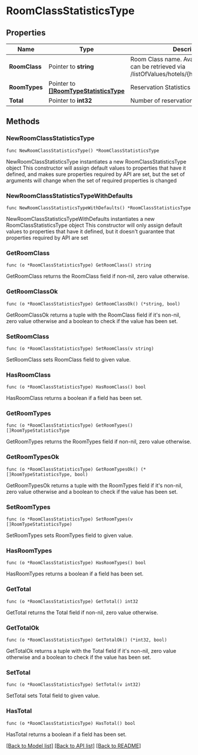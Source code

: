 # RoomClassStatisticsType

## Properties

Name | Type | Description | Notes
------------ | ------------- | ------------- | -------------
**RoomClass** | Pointer to **string** | Room Class name. Available room classes can be retrieved via /listOfValues/hotels/{hotelId}/roomClasses | [optional] 
**RoomTypes** | Pointer to [**[]RoomTypeStatisticsType**](RoomTypeStatisticsType.md) | Reservation Statistics for each Room Type | [optional] 
**Total** | Pointer to **int32** | Number of reservations. | [optional] 

## Methods

### NewRoomClassStatisticsType

`func NewRoomClassStatisticsType() *RoomClassStatisticsType`

NewRoomClassStatisticsType instantiates a new RoomClassStatisticsType object
This constructor will assign default values to properties that have it defined,
and makes sure properties required by API are set, but the set of arguments
will change when the set of required properties is changed

### NewRoomClassStatisticsTypeWithDefaults

`func NewRoomClassStatisticsTypeWithDefaults() *RoomClassStatisticsType`

NewRoomClassStatisticsTypeWithDefaults instantiates a new RoomClassStatisticsType object
This constructor will only assign default values to properties that have it defined,
but it doesn't guarantee that properties required by API are set

### GetRoomClass

`func (o *RoomClassStatisticsType) GetRoomClass() string`

GetRoomClass returns the RoomClass field if non-nil, zero value otherwise.

### GetRoomClassOk

`func (o *RoomClassStatisticsType) GetRoomClassOk() (*string, bool)`

GetRoomClassOk returns a tuple with the RoomClass field if it's non-nil, zero value otherwise
and a boolean to check if the value has been set.

### SetRoomClass

`func (o *RoomClassStatisticsType) SetRoomClass(v string)`

SetRoomClass sets RoomClass field to given value.

### HasRoomClass

`func (o *RoomClassStatisticsType) HasRoomClass() bool`

HasRoomClass returns a boolean if a field has been set.

### GetRoomTypes

`func (o *RoomClassStatisticsType) GetRoomTypes() []RoomTypeStatisticsType`

GetRoomTypes returns the RoomTypes field if non-nil, zero value otherwise.

### GetRoomTypesOk

`func (o *RoomClassStatisticsType) GetRoomTypesOk() (*[]RoomTypeStatisticsType, bool)`

GetRoomTypesOk returns a tuple with the RoomTypes field if it's non-nil, zero value otherwise
and a boolean to check if the value has been set.

### SetRoomTypes

`func (o *RoomClassStatisticsType) SetRoomTypes(v []RoomTypeStatisticsType)`

SetRoomTypes sets RoomTypes field to given value.

### HasRoomTypes

`func (o *RoomClassStatisticsType) HasRoomTypes() bool`

HasRoomTypes returns a boolean if a field has been set.

### GetTotal

`func (o *RoomClassStatisticsType) GetTotal() int32`

GetTotal returns the Total field if non-nil, zero value otherwise.

### GetTotalOk

`func (o *RoomClassStatisticsType) GetTotalOk() (*int32, bool)`

GetTotalOk returns a tuple with the Total field if it's non-nil, zero value otherwise
and a boolean to check if the value has been set.

### SetTotal

`func (o *RoomClassStatisticsType) SetTotal(v int32)`

SetTotal sets Total field to given value.

### HasTotal

`func (o *RoomClassStatisticsType) HasTotal() bool`

HasTotal returns a boolean if a field has been set.


[[Back to Model list]](../README.md#documentation-for-models) [[Back to API list]](../README.md#documentation-for-api-endpoints) [[Back to README]](../README.md)


